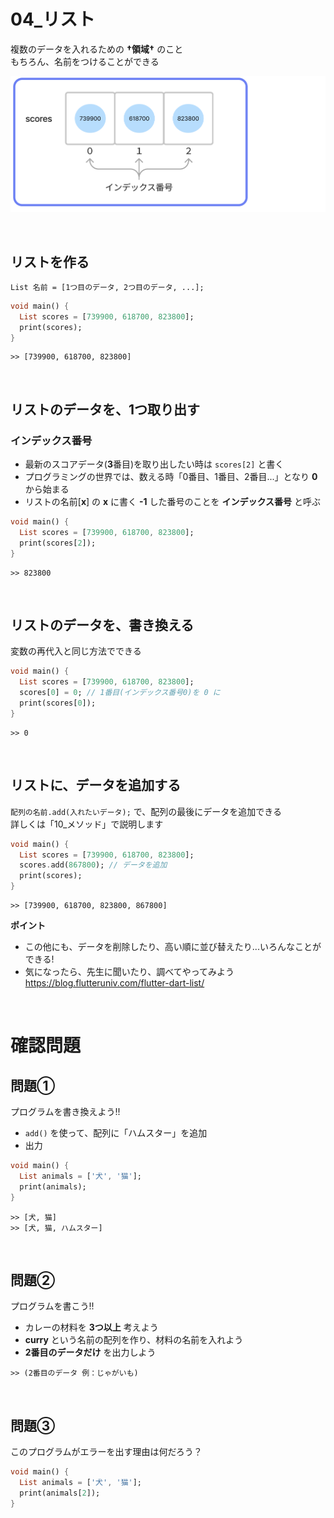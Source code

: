 # **04_リスト**

複数のデータを入れるための **†領域†** のこと  
もちろん、名前をつけることができる

![リスト](img/04_list1-1.png)

<br>

## **リストを作る**

`List 名前 = [1つ目のデータ, 2つ目のデータ, ...];`

```dart
void main() {
  List scores = [739900, 618700, 823800];
  print(scores);
}
```

```
>> [739900, 618700, 823800]
```

<br>

## **リストのデータを、1つ取り出す**

### **インデックス番号**

- 最新のスコアデータ(**3**番目)を取り出したい時は 
`scores[2]` と書く  
- プログラミングの世界では、数える時「0番目、1番目、2番目...」となり **0** から始まる  
- リストの名前[**x**] の **x** に書く **-1** した番号のことを **インデックス番号** と呼ぶ

```dart
void main() {
  List scores = [739900, 618700, 823800];
  print(scores[2]);
}
```

```
>> 823800
```

<br>

## **リストのデータを、書き換える**

変数の再代入と同じ方法でできる

```dart
void main() {
  List scores = [739900, 618700, 823800];
  scores[0] = 0; // 1番目(インデックス番号0)を 0 に
  print(scores[0]);
}
```

```
>> 0
```

<br>

## **リストに、データを追加する**

`配列の名前.add(入れたいデータ);` で、配列の最後にデータを追加できる  
詳しくは「10_メソッド」で説明します

```dart
void main() {
  List scores = [739900, 618700, 823800];
  scores.add(867800); // データを追加
  print(scores);
}
```

```
>> [739900, 618700, 823800, 867800]
```


**ポイント**
- この他にも、データを削除したり、高い順に並び替えたり...いろんなことができる!  
- 気になったら、先生に聞いたり、調べてやってみよう https://blog.flutteruniv.com/flutter-dart-list/


<br>

# **確認問題**

## **問題①**
プログラムを書き換えよう!!
- `add()` を使って、配列に「ハムスター」を追加
- 出力

```dart
void main() {
  List animals = ['犬', '猫'];
  print(animals);
}
```

```
>> [犬, 猫]
>> [犬, 猫, ハムスター]
```

<br>

## **問題②**
プログラムを書こう!!
- カレーの材料を **3つ以上** 考えよう
- **curry** という名前の配列を作り、材料の名前を入れよう
- **2番目のデータだけ** を出力しよう
```
>> (2番目のデータ 例：じゃがいも)
```

<br>

## **問題③**

このプログラムがエラーを出す理由は何だろう？

```dart
void main() {
  List animals = ['犬', '猫'];
  print(animals[2]);
}
```
